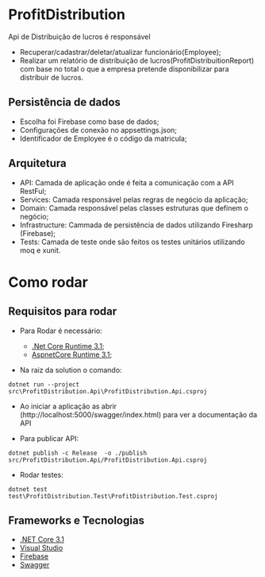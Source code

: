 # ProfitDistribution
Api de Distribuição de lucros é responsável 
- Recuperar/cadastrar/deletar/atualizar funcionário(Employee);
- Realizar um relatório de distribuição de lucros(ProfitDistribuitionReport) com base no total o que a empresa pretende disponibilizar para distribuir de lucros.

## Persistência de dados
- Escolha foi Firebase como base de dados;
- Configurações de conexão no appsettings.json;
- Identificador de Employee é o código da matricula;

## Arquitetura
- API: Camada de aplicação onde é feita a comunicação com a API RestFul;
- Services: Camada responsável pelas regras de negócio da aplicação;
- Domain: Camada responsável pelas classes estruturas que definem o negócio;
- Infrastructure: Cammada de persistência de dados utilizando Firesharp (Firebase);
- Tests: Camada de teste onde são feitos os testes unitários utilizando moq e xunit.

# Como rodar
## Requisitos para rodar
- Para Rodar é necessário: 
	- [.Net Core Runtime 3.1](https://dotnet.microsoft.com/download);
	- [AspnetCore Runtime 3.1](https://dotnet.microsoft.com/download);
	
	
	
- Na raiz da solution o comando:
```
dotnet run --project src\ProfitDistribution.Api\ProfitDistribution.Api.csproj
```
- Ao iniciar a aplicação as abrir (http://localhost:5000/swagger/index.html) para ver a documentação da API

- Para publicar API:
```
dotnet publish -c Release  -o ./publish src/ProfitDistribution.Api/ProfitDistribution.Api.csproj
```

- Rodar testes:
```
dotnet test test\ProfitDistribution.Test\ProfitDistribution.Test.csproj
```

## Frameworks e Tecnologias
 - [.NET  Core 3.1](https://dotnet.microsoft.com/download)
 - [Visual Studio](https://visualstudio.microsoft.com/pt-br/)
 - [Firebase](https://firebase.google.com/products/realtime-database)
 - [Swagger](https://swagger.io/)
 
